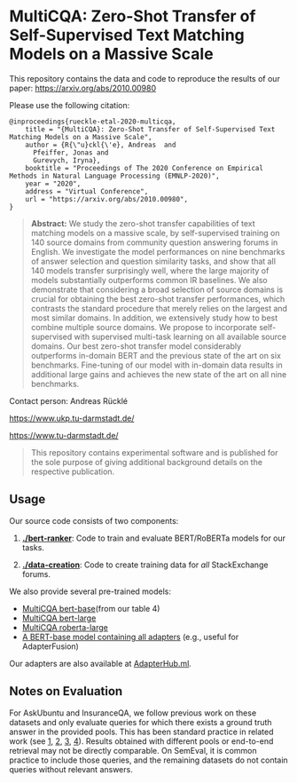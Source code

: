# MultiCQA: Zero-Shot Transfer of Self-Supervised Text Matching Models on a Massive Scale

This repository contains the data and code to reproduce the results of our paper: 
https://arxiv.org/abs/2010.00980

Please use the following citation:

```
@inproceedings{rueckle-etal-2020-multicqa,
    title = "{MultiCQA}: Zero-Shot Transfer of Self-Supervised Text Matching Models on a Massive Scale",
    author = {R{\"u}ckl{\'e}, Andreas  and
      Pfeiffer, Jonas and
      Gurevych, Iryna},
    booktitle = "Proceedings of The 2020 Conference on Empirical Methods in Natural Language Processing (EMNLP-2020)",
    year = "2020",
    address = "Virtual Conference",
    url = "https://arxiv.org/abs/2010.00980",
}
```

> **Abstract:** We study the zero-shot transfer capabilities of text matching models on a massive scale, by self-supervised training on 140 source domains from community question answering forums in English. We investigate the model performances on nine benchmarks of answer selection and question similarity tasks, and show that all 140 models transfer surprisingly well, where the large majority of models substantially outperforms common IR baselines. We also demonstrate that considering a broad selection of source domains is crucial for obtaining the best zero-shot transfer performances, which contrasts the standard procedure that merely relies on the largest and most similar domains. In addition, we extensively study how to best combine multiple source domains. We propose to incorporate self-supervised with supervised multi-task learning on all available source domains. Our best zero-shot transfer model considerably outperforms in-domain BERT and the previous state of the art on six benchmarks. Fine-tuning of our model with in-domain data results in additional large gains and achieves the new state of the art on all nine benchmarks.


Contact person: Andreas Rücklé

https://www.ukp.tu-darmstadt.de/

https://www.tu-darmstadt.de/


> This repository contains experimental software and is published for the sole purpose of giving additional background 
  details on the respective publication. 


## Usage

Our source code consists of two components:

1. [**./bert-ranker**](./bert-ranker): Code to train and evaluate BERT/RoBERTa models for our tasks.

2. [**./data-creation**](./data-creation): Code to create training data for _all_ StackExchange forums.


We also provide several pre-trained models:
 * [MultiCQA bert-base](https://public.ukp.informatik.tu-darmstadt.de/rueckle/multicqa/checkpoints/MultiCQA-bert-base.zip)(from our table 4)
 * [MultiCQA bert-large](https://public.ukp.informatik.tu-darmstadt.de/rueckle/multicqa/checkpoints/MultiCQA-bert-large.zip) 
 * [MultiCQA roberta-large](https://public.ukp.informatik.tu-darmstadt.de/rueckle/multicqa/checkpoints/MultiCQA-roberta-large.zip)
 * [A BERT-base model containing all adapters](https://public.ukp.informatik.tu-darmstadt.de/rueckle/multicqa/checkpoints/bert-base-all-adapters.zip) (e.g., useful for AdapterFusion)
 
Our adapters are also available at [AdapterHub.ml](https://adapterhub.ml/explore/sts/stackexchange/).


## Notes on Evaluation

For AskUbuntu and InsuranceQA, we follow previous work on these datasets and only evaluate queries for which there exists a ground truth answer in the provided pools. This has been standard practice in related work (see [1](https://www.aclweb.org/anthology/N16-1153.pdf), [2](https://www.aclweb.org/anthology/W17-6935.pdf), [3](https://www.aclweb.org/anthology/D19-1601/), [4](https://www.aclweb.org/anthology/D15-1237/)). Results obtained with different pools or end-to-end retrieval may not be directly comparable. On SemEval, it is common practice to include those queries, and the remaining datasets do not contain queries without relevant answers.
